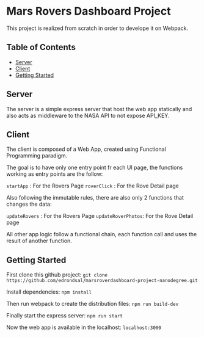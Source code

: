 # Mars Rovers Dashboard Project

This project is realized from scratch in order to develope it on Webpack.

## Table of Contents

* [Server](#server)
* [Client](#client)
* [Getting Started](#getting-started)


## Server <a name="server"></a>

The server is a simple express server that host the web app statically and also acts as middleware to the NASA API to not expose API_KEY.


## Client <a name="client"></a>

The client is composed of a Web App, created using Functional Programming paradigm.

The goal is to have only one entry point fr each UI page, the functions working as entry points are the follow:

`startApp` :  For the Rovers Page
`roverClick` : For the Rove Detail page

Also following the immutable rules, there are also only 2 functions that changes the data:

`updateRovers` : For the Rovers Page
`updateRoverPhotos`: For the Rove Detail page

All other app logic follow a functional chain, each function call and uses the result of another function.


## Getting Started <a name="getting-started"></a>

First clone this github project: `git clone https://github.com/edrondsal/marsroverdashboard-project-nanodegree.git`

Install dependencies: `npm install`

Then run webpack to create the distribution files: `npm run build-dev`

Finally start the express server: `npm run start`

Now the web app is available in the localhost:  `localhost:3000`



